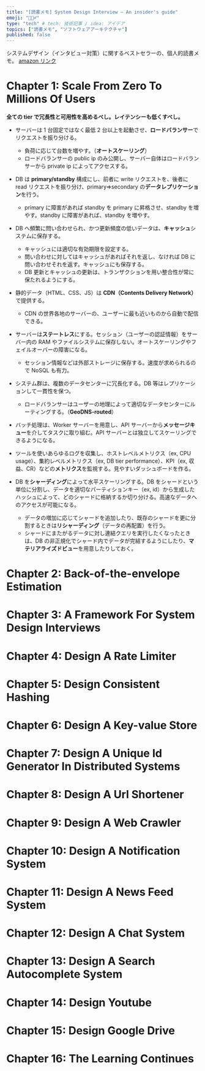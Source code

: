 ```yaml
---
title: "[読書メモ] System Design Interview – An insider's guide"
emoji: "🧙🏼‍♂️"
type: "tech" # tech: 技術記事 / idea: アイデア
topics: ["読書メモ", "ソフトウェアアーキテクチャ"]
published: false
---
```


システムデザイン（インタビュー対策）に関するベストセラーの、個人的読書メモ。
[amazon リンク](https://www.amazon.co.jp/-/en/Alex-Xu/dp/B08CMF2CQF)

# Chapter 1: Scale From Zero To Millions Of Users

**全ての tier で冗長性と可用性を高めるべし。レイテンシーも低くすべし。**

- サーバーは 1 台固定ではなく最低 2 台以上を起動させ、**ロードバランサー**でリクエストを振り分ける。

  - 負荷に応じて台数を増やす。（**オートスケーリング**）
  - ロードバランサーの public ip のみ公開し、サーバー自体はロードバランサーから private ip によってアクセスする。

- DB は **primary/standby** 構成にし、前者に write リクエストを、後者に read リクエストを振り分け、primary=>secondary の**データレプリケーション**を行う。

  - primary に障害があれば standby を primary に昇格させ、standby を増やす。standby に障害があれば、standby を増やす。

- DB へ頻繁に問い合わせられ、かつ更新頻度の低いデータは、**キャッシュ**システムに保存する。

  - キャッシュには適切な有効期限を設定する。
  - 問い合わせに対してはキャッシュがあればそれを返し、なければ DB に問い合わせそれを返す。キャッシュにも保存する。
  - DB 更新とキャッシュの更新は、トランザクションを用い整合性が常に保たれるようにする。

- 静的データ（HTML、CSS、JS）は **CDN（Contents Delivery Network）** で提供する。

  - CDN の世界各地のサーバーの、ユーザーに最も近いものから自動で配信できる。

- サーバーは**ステートレス**にする。セッション（ユーザーの認証情報）をサーバー内の RAM やファイルシステムに保存しない。オートスケーリングやフェイルオーバーの障害になる。

  - セッション情報などは外部ストレージに保存する。速度が求められるので NoSQL も有力。

- システム群は、複数のデータセンターに冗長化する。DB 等はレプリケーションして一貫性を保つ。

  - ロードバランサーはユーザーの地理によって適切なデータセンターにルーティングする。（**GeoDNS-routed**）

- バッチ処理は、Worker サーバーを用意し、API サーバーから**メッセージキュー**を介してタスクに取り組む。API サーバーとは独立してスケーリングできるようになる。

- ツールを使いあらゆるログを収集し、ホストレベルメトリクス（ex, CPU usage）、集約レベルメトリクス（ex, DB tier performance）、KPI（ex, 収益、CR）などの**メトリクス**を監視する。見やすいダッシュボードを作る。

- DB を**シャーディング**によって水平スケーリングする。DB をシャードという単位に分割し、データを適切なパーティションキー（ex, id）から生成した ハッシュによって、どのシャードに格納するか切り分ける。高速なデータへのアクセスが可能になる。
  - データの増加に応じてシャードを追加したり、既存のシャードを更に分割するときは**リシャーディング**（データの再配置）を行う。
  - シャードにまたがるデータに対し連結クエリを実行したくなったときは、DB の非正規化でシャード内でデータが完結するようにしたり、**マテリアライズドビュー**を用意したりしておく。

# Chapter 2: Back-of-the-envelope Estimation

# Chapter 3: A Framework For System Design Interviews

# Chapter 4: Design A Rate Limiter

# Chapter 5: Design Consistent Hashing

# Chapter 6: Design A Key-value Store

# Chapter 7: Design A Unique Id Generator In Distributed Systems

# Chapter 8: Design A Url Shortener

# Chapter 9: Design A Web Crawler

# Chapter 10: Design A Notification System

# Chapter 11: Design A News Feed System

# Chapter 12: Design A Chat System

# Chapter 13: Design A Search Autocomplete System

# Chapter 14: Design Youtube

# Chapter 15: Design Google Drive

# Chapter 16: The Learning Continues
